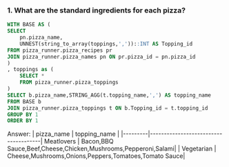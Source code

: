 ### 1. What are the standard ingredients for each pizza?
````SQL
WITH BASE AS (
SELECT 
	pn.pizza_name, 
	UNNEST(string_to_array(toppings,','))::INT AS Topping_id
FROM pizza_runner.pizza_recipes pr
JOIN pizza_runner.pizza_names pn ON pr.pizza_id = pn.pizza_id
)
, toppings as (
	SELECT *
	FROM pizza_runner.pizza_toppings
)
SELECT b.pizza_name,STRING_AGG(t.topping_name,',') AS topping_name
FROM BASE b
JOIN pizza_runner.pizza_toppings t ON b.Topping_id = t.topping_id
GROUP BY 1
ORDER BY 1
````
Answer: 
| pizza_name |             topping_name              |
|---------|--------------------------------------|
Meatlovers | Bacon,BBQ Sauce,Beef,Cheese,Chicken,Mushrooms,Pepperoni,Salami|
| Vegetarian | Cheese,Mushrooms,Onions,Peppers,Tomatoes,Tomato Sauce|


